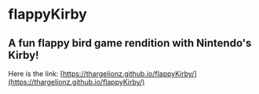 # flappyKirby
## A fun flappy bird game rendition with Nintendo's Kirby!

Here is the link: [https://thargelionz.github.io/flappyKirby/](https://thargelionz.github.io/flappyKirby/)
